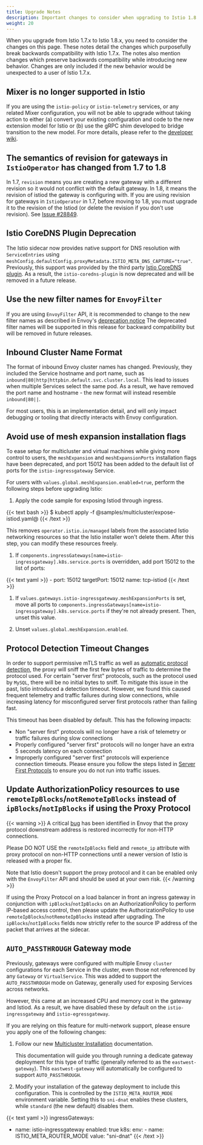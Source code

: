 ```yaml
---
title: Upgrade Notes
description: Important changes to consider when upgrading to Istio 1.8.
weight: 20
---
```


When you upgrade from Istio 1.7.x to Istio 1.8.x, you need to consider the changes on this page.
These notes detail the changes which purposefully break backwards compatibility with Istio 1.7.x.
The notes also mention changes which preserve backwards compatibility while introducing new behavior.
Changes are only included if the new behavior would be unexpected to a user of Istio 1.7.x.

## Mixer is no longer supported in Istio

If you are using the `istio-policy` or `istio-telemetry` services, or any
related Mixer configuration, you will not be able to upgrade without taking
action to either (a) convert your existing configuration and code to the new
extension model for Istio or (b) use the gRPC shim developed to bridge
transition to the new model. For more details, please refer to the [developer wiki](https://github.com/istio/istio/wiki/Enabling-Envoy-Authorization-Service-and-gRPC-Access-Log-Service-With-Mixer).

## The semantics of revision for gateways in `IstioOperator` has changed from 1.7 to 1.8

In 1.7, `revision` means you are creating a new gateway with a different revision so it would
not conflict with the default gateway. In 1.8, it means the revision of istiod the gateway
is configuring with. If you are using revision for gateways in `IstioOperator` in 1.7,
before moving to 1.8, you must upgrade it to the revision of the Istiod (or delete
the revision if you don’t use revision). See [Issue #28849](https://github.com/istio/istio/issues/28849).

## Istio CoreDNS Plugin Deprecation

The Istio sidecar now provides native support for DNS resolution with `ServiceEntries` using
`meshConfig.defaultConfig.proxyMetadata.ISTIO_META_DNS_CAPTURE="true"`. Previously, this support
was provided by the third party [Istio CoreDNS plugin](https://github.com/istio-ecosystem/istio-coredns-plugin).
As a result, the `istio-coredns-plugin` is now deprecated and will be removed in a future release.

## Use the new filter names for `EnvoyFilter`

If you are using `EnvoyFilter` API, it is recommended to change to the new filter names as described in Envoy's [deprecation notice](https://www.envoyproxy.io/docs/envoy/latest/version_history/v1.14.0#deprecated)
The deprecated filter names will be supported in this release for backward compatibility but will be removed in future releases.

## Inbound Cluster Name Format

The format of inbound Envoy cluster names has changed. Previously, they included the Service hostname
and port name, such as `inbound|80|http|httpbin.default.svc.cluster.local`. This lead to issues when multiple
Services select the same pod. As a result, we have removed the port name and hostname - the new format will
instead resemble `inbound|80||`.

For most users, this is an implementation detail, and will only impact debugging or tooling that directly
interacts with Envoy configuration.

## Avoid use of mesh expansion installation flags

To ease setup for multicluster and virtual machines while giving more control to users, the `meshExpansion` and `meshExpansionPorts` installation flags have been deprecated, and port 15012 has been added to the default list of ports for the `istio-ingressgateway` Service.

For users with `values.global.meshExpansion.enabled=true`, perform the following steps before upgrading Istio:

1. Apply the code sample for exposing Istiod through ingress.

{{< text bash >}}
$ kubectl apply -f @samples/multicluster/expose-istiod.yaml@
{{< /text >}}

   This removes `operator.istio.io/managed` labels from the associated Istio networking resources so that the Istio installer won't delete them. After this step, you can modify these resources freely.

1. If `components.ingressGateways[name=istio-ingressgateway].k8s.service.ports` is overridden, add port 15012 to the list of ports:

{{< text yaml >}}
    - port: 15012
        targetPort: 15012
        name: tcp-istiod
{{< /text >}}

1. If `values.gateways.istio-ingressgateway.meshExpansionPorts` is set, move all ports to `components.ingressGateways[name=istio-ingressgateway].k8s.service.ports` if they're not already present. Then, unset this value.

1. Unset `values.global.meshExpansion.enabled`.

## Protocol Detection Timeout Changes

In order to support permissive mTLS traffic as well as [automatic protocol detection](/docs/ops/configuration/traffic-management/protocol-selection/#automatic-protocol-selection),
the proxy will sniff the first few bytes of traffic to determine the protocol used. For certain "server first" protocols, such
as the protocol used by `MySQL`, there will be no initial bytes to sniff. To mitigate this issue in the past, Istio introduced
a detection timeout. However, we found this caused frequent telemetry and traffic failures during slow connections, while increasing latency
for misconfigured server first protocols rather than failing fast.

This timeout has been disabled by default. This has the following impacts:

- Non "server first" protocols will no longer have a risk of telemetry or traffic failures during slow connections
- Properly configured "server first" protocols will no longer have an extra 5 seconds latency on each connection
- Improperly configured "server first" protocols will experience connection timeouts. Please ensure you follow the steps listed in [Server First Protocols](/docs/ops/configuration/traffic-management/protocol-selection/#server-first-protocols)
  to ensure you do not run into traffic issues.

## Update AuthorizationPolicy resources to use `remoteIpBlocks`/`notRemoteIpBlocks` instead of `ipBlocks`/`notIpBlocks` if using the Proxy Protocol

{{< warning >}}
A critical [bug](https://groups.google.com/g/envoy-security-announce/c/aqtBt5VUor0) has been identified in Envoy that the proxy protocol downstream address is restored incorrectly for non-HTTP connections.

Please DO NOT USE the `remoteIpBlocks` field and `remote_ip` attribute with proxy protocol on non-HTTP connections until a newer version of Istio is released with a proper fix.

Note that Istio doesn't support the proxy protocol and it can be enabled only with the `EnvoyFilter` API and should be used at your own risk.
{{< /warning >}}

If using the Proxy Protocol on a load balancer in front an ingress gateway in conjunction with `ipBlocks`/`notIpBlocks` on an AuthorizationPolicy to perform IP-based access control, then please update the AuthorizationPolicy to use `remoteIpBlocks`/`notRemoteIpBlocks` instead after upgrading. The `ipBlocks`/`notIpBlocks` fields now strictly refer to the source IP address of the packet that arrives at the sidecar.

## `AUTO_PASSTHROUGH` Gateway mode

Previously, gateways were configured with multiple Envoy `cluster` configurations for each Service in the cluster, even those
not referenced by any `Gateway` or `VirtualService`. This was added to support the `AUTO_PASSTHROUGH` mode on Gateway, generally used for exposing Services across networks.

However, this came at an increased CPU and memory cost in the gateway and Istiod. As a result, we have disabled these by default
on the `istio-ingressgateway` and `istio-egressgateway`.

If you are relying on this feature for multi-network support, please ensure you apply one of the following changes:

1. Follow our new [Multicluster Installation](/docs/setup/install/multicluster/) documentation.

   This documentation will guide you through running a dedicate gateway deployment for this type of traffic (generally referred to as the `eastwest-gateway`).
   This `eastwest-gateway` will automatically be configured to support `AUTO_PASSTHROUGH`.

1. Modify your installation of the gateway deployment to include this configuration. This is controlled by the `ISTIO_META_ROUTER_MODE` environment variable. Setting this to `sni-dnat` enables these clusters, while `standard` (the new default) disables them.

{{< text yaml >}}
ingressGateways:
- name: istio-ingressgateway
    enabled: true
    k8s:
    env:
        - name: ISTIO_META_ROUTER_MODE
          value: "sni-dnat"
{{< /text >}}
